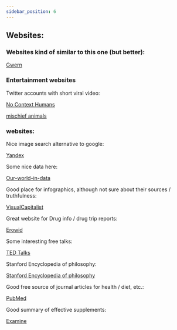 ```yaml
---
sidebar_position: 6
---
```


## Websites:

### Websites kind of similar to this one (but better):

[Gwern](https://www.gwern.net/)


### Entertainment websites 

Twitter accounts with short viral video:

[No Context Humans](https://twitter.com/NoContextHumans)

[mischief animals](https://twitter.com/mischiefanimals)


### websites:

Nice image search alternative to google:

[Yandex](https://www.yandex.com)

Some nice data here:

[Our-world-in-data](https://ourworldindata.org/)

Good place for infographics, although not sure about their sources / truthfulness:

[VisualCapitalist](https://www.visualcapitalist.com/)

Great website for Drug info / drug trip reports:

[Erowid](https://erowid.org/)

Some interesting free talks:

[TED Talks](https://www.ted.com/talks?sort=popular)

Stanford Encyclopedia of philosophy:

[Stanford Encyclopedia of philosophy](https://plato.stanford.edu/)

Good free source of journal articles for health / diet, etc.:

[PubMed](https://pubmed.ncbi.nlm.nih.gov/)

Good summary of effective supplements:

[Examine](https://examine.com/)








